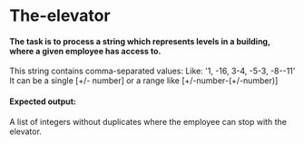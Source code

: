 # The-elevator

#### The task is to process a string which represents levels in a building, where a given employee has access to.

This string contains comma-separated values:
Like: '1, -16, 3-4, -5-3, -8--11'
It can be a single [+/- number] or a range like [+/-number-(+/-number)]

#### Expected output:
A list of integers without duplicates where the employee can stop with the elevator.
